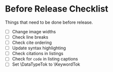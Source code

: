 # Before Release Checklist

Things that need to be done before release.

* [ ] Change image widths
* [ ] Check line breaks
* [ ] Check cite ordering
* [ ] Update syntax highlighting
* [ ] Check citations in listings
* [ ] Check for `code` in listing captions
* [ ] Set \DataTypeTok to \KeywordTok